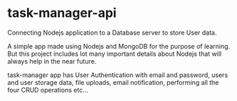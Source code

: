 # task-manager-api
Connecting Nodejs application to a Database server to store User data.

A simple app made using Nodejs and MongoDB for the purpose of learning. 
But this project includes lot many important details about Nodejs that will always help in the near future.

task-manager app has User Authentication with email and password, users and user storage data, file uploads, email notification, performing all the four CRUD operations etc...
